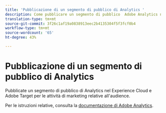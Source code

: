 ```yaml
---
title: 'Pubblicazione di un segmento di pubblico di Analytics '
description: Come pubblicare un segmento di pubblico  Adobe Analytics nel Experience Cloud  e  Adobe Target per le attività di marketing relative all'audience.
translation-type: tm+mt
source-git-commit: 3f26c1af19a0838913eec2b4135304f5f3fcf0b4
workflow-type: tm+mt
source-wordcount: '65'
ht-degree: 43%

---
```



# Pubblicazione di un segmento di pubblico di Analytics

Pubblicate un segmento di pubblico di Analytics nel Experience Cloud  e  Adobe Target per le attività di marketing relative all&#39;audience.

Per le istruzioni relative, consulta la [documentazione di Adobe Analytics](https://docs.adobe.com/content/help/it-IT/analytics/components/segmentation/segmentation-workflow/seg-publish.html).
